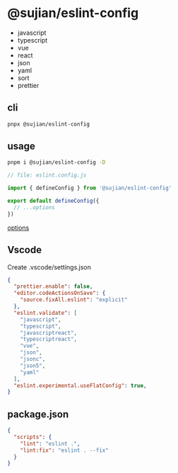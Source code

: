 # @sujian/eslint-config

- javascript
- typescript
- vue
- react
- json
- yaml
- sort
- prettier


## cli

```sh
pnpx @sujian/eslint-config
```

## usage

```sh
pnpm i @sujian/eslint-config -D
```

```js
// file: eslint.config.js

import { defineConfig } from '@sujian/eslint-config'

export default defineConfig({
  // ...options
})
```

[options](https://github.com/sujianqingfeng/eslint-config/blob/161221d8b90490853d078e6d7d29ec3611eef473/packages/config/src/types.ts#L18)


## Vscode 

Create .vscode/settings.json

```json
{
  "prettier.enable": false,
  "editor.codeActionsOnSave": {
    "source.fixAll.eslint": "explicit"
  },
  "eslint.validate": [
    "javascript",
    "typescript",
    "javascriptreact",
    "typescriptreact",
    "vue",
    "json",
    "jsonc",
    "json5",
    "yaml"
  ],
  "eslint.experimental.useFlatConfig": true,
}
```


## package.json

```json
{
  "scripts": {
    "lint": "eslint .",
    "lint:fix": "eslint . --fix"
  }
}
```

